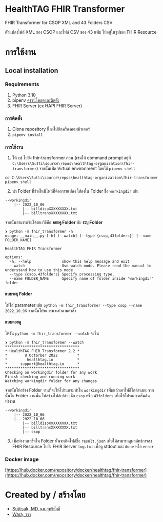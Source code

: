 # HealthTAG FHIR Transformer
FHIR Transformer for CSOP XML and 43 Folders CSV

ตัวแปลงไฟล์ XML ของ CSOP และไฟล์ CSV ของ 43 แฟ้ม ให้อยู่ในรูปของ FHIR Resource

# การใช้งาน
## Local installation
### Requirements
1. Python 3.10
2. pipenv [ดาวน์โหลดและติดตั้ง](https://pipenv.pypa.io/en/latest/)
3. FHIR Server (ex HAPI FHIR Server)

### การติดตั้ง
1. Clone repository นี้ลงไปยังเครื่องคอมพิวเตอร์
2. `pipenv install`

### การใช้งาน
1. ให้ `cd` ไปยัง fhir-transformer ก่อน (เช่นให้ command prompt อยุ่ที่ `C:\Users\Sutti\source\repos\healthtag-organization\fhir-transformer`) จากนั้นเปิด Virtual environment โดยใช้ `pipenv shell`
```commandline
cd C:\Users\Sutti\source\repos\healthtag-organization\fhir-transformer
pipenv shell
```
2. นำ Folder ที่ข้างในมีไฟล์ที่ต้องการแปลง ใส่ลงใน Folder ชื่อ `workingdir` เช่น
```
--workingdir
    |-- 2022_10_06
        |-- billdispXXXXXXXXX.txt
        |-- billtransXXXXXXXX.txt
```
จากนั้นสามารถรันได้สองวิธีคือ **คอยดู Folder** กับ **ระบุ Folder**
```commandline
❯ python -m fhir_transformer -h                            
usage: __main__.py [-h] [--watch] [--type {csop,43folders}] [--name FOLDER_NAME]

HealthTAG FHIR Transformer

options:
  -h, --help              show this help message and exit
  --watch                 Use watch mode. Please read the manual to understand how to use this mode
  --type {csop,43folders} Specify processing type.
  --name FOLDER_NAME      Specify name of folder inside "workingdir" folder
```
#### แบบระบุ Folder
ให้ใส่ parameter เช่น `python -m fhir_transformer --type csop --name 2022_10_06` จากนั้นโปรแกรมจะทำตามคำสั่ง

#### แบบคอยดู
ให้รัน `python -m fhir_transformer --watch` จะขึ้น
```commandline
❯ python -m fhir_transformer --watch               
**********************************
* HealthTAG FHIR Transformer 2.2 *
*        8 Octorber 2022         *
*         healthtag.io           *
*      support@healthtag.io      *
**********************************
Checking on workingdir folder for any work
Finish checking and running work
Watching workingdir folder for any changes
```
จากนั้นให้สร้าง Folder งานที่จะให้โปรแกรมทำใน `workingdir` เพิ่มแล้วเอาไฟลืใส่ด้านบน จากนั้นใน Folder งานนั้น ให้สร้างไฟล์เปล่าๆ ชื่อ `csop` หรือ `43folders` เพื่อให้โปรแกรมเริ่มต้นทำงาน
```
--workingdir
    |-- 2022_10_06
    |-- 2022_10_08
        |-- billdispXXXXXXXXX.txt
        |-- billtransXXXXXXXX.txt
        |-- csop
```
3. เมื่อทำงานเสร็จใน Folder นั้นจะเกิดไฟล์ชื่อ `result.json` เพื่อให้สามารถดูผลลัพธ์การส่ง FHIR Resource ไปยัง FHIR Server `log.txt` เพื่อดู stdout และ `done` หรือ `error`
### Docker image
[https://hub.docker.com/repository/docker/healthtag/fhir-transformer](https://hub.docker.com/repository/docker/healthtag/fhir-transformer)

# Created by / สร้างโดย
- [Suttisak, MD. นพ.สุทธิศักดิ์](https://doctortons.com)
- [Wara, วรา](https://github.com/BabyThor)

